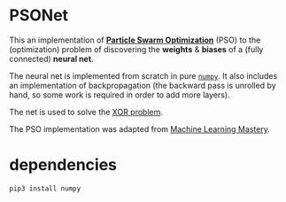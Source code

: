 # PSONet

This an implementation of [**Particle Swarm Optimization**]() (PSO) to the (optimization) problem of discovering the **weights** & **biases** of a (fully connected) **neural net**.

The neural net is implemented from scratch in pure [`numpy`](https://numpy.org/). It also includes an implementation of backpropagation (the backward pass is unrolled by hand, so some work is required in order to add more layers).

The net is used to solve the [XOR problem](https://youtube.com/watch?v=kNPGXgzxoHw).

The PSO implementation was adapted from [Machine Learning Mastery](https://machinelearningmastery.com/a-gentle-introduction-to-particle-swarm-optimization/).

# dependencies

```
pip3 install numpy
```
